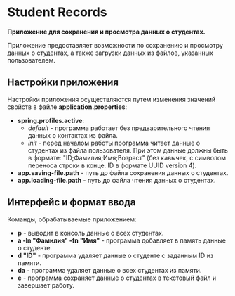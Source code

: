 # Student Records
**Приложение для сохранения и просмотра данных о студентах.**

Приложение предоставляет возможности по сохранению и просмотру данных о студентах, 
а также загрузки данных из файлов, указанных пользователем.

## Настройки приложения
Настройки приложения осуществляются путем изменения значений свойств в файле **application.properties**:
- **spring.profiles.active**:
  - _default_ - программа работает без предварительного чтения данных о контактах из файла.
  - _init_ - перед началом работы программа читает данные о студентах из файла пользователя. 
При этом данные должны быть в формате: "ID;Фамилия;Имя;Возраст" (без кавычек, с символом переноса строки в конце. ID в формате UUID version 4).
- **app.saving-file.path** - путь до файла сохранения данных о студентах.
- **app.loading-file.path** - путь до файла чтения данных о студентах.

## Интерфейс и формат ввода
Команды, обрабатываемые приложением:
- **p** - выводит в консоль данные о всех студентах.
- **a -ln "Фамилия" -fn "Имя"** - программа добавляет в память данные о студенте.
- **d "ID"** - программа удаляет данные о студенте с заданным ID из памяти.
- **da** - программа удаляет данные о всех студентах из памяти.
- **e** - программа сохраняет данные о студентах в текстовый файл и завершает работу.